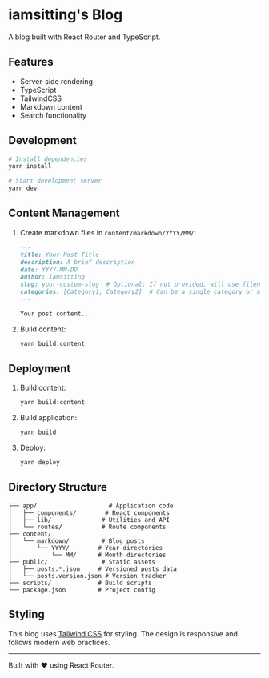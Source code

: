 # iamsitting's Blog

A blog built with React Router and TypeScript.

## Features

- Server-side rendering
- TypeScript
- TailwindCSS
- Markdown content
- Search functionality

## Development

```bash
# Install dependencies
yarn install

# Start development server
yarn dev
```

## Content Management

1. Create markdown files in `content/markdown/YYYY/MM/`:
   ```markdown
   ---
   title: Your Post Title
   description: A brief description
   date: YYYY-MM-DD
   author: iamsitting
   slug: your-custom-slug  # Optional: If not provided, will use filename without extension
   categories: [Category1, Category2]  # Can be a single category or an array of categories
   ---

   Your post content...
   ```

2. Build content:
   ```bash
   yarn build:content
   ```

## Deployment

1. Build content:
   ```bash
   yarn build:content
   ```

2. Build application:
   ```bash
   yarn build
   ```

3. Deploy:
   ```bash
   yarn deploy
   ```

## Directory Structure

```
├── app/                    # Application code
│   ├── components/        # React components
│   ├── lib/              # Utilities and API
│   └── routes/           # Route components
├── content/
│   └── markdown/         # Blog posts
│       └── YYYY/        # Year directories
│           └── MM/      # Month directories
├── public/               # Static assets
│   ├── posts.*.json     # Versioned posts data
│   └── posts.version.json # Version tracker
├── scripts/             # Build scripts
└── package.json         # Project config
```

## Styling

This blog uses [Tailwind CSS](https://tailwindcss.com/) for styling. The design is responsive and follows modern web practices.

---

Built with ❤️ using React Router.
